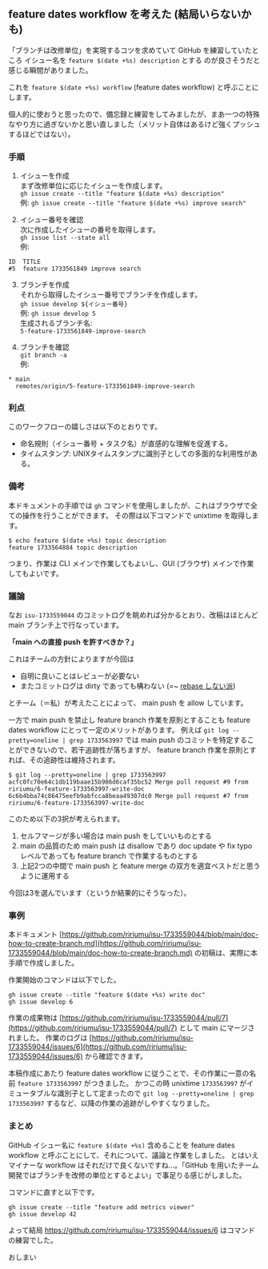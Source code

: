 ## feature dates workflow を考えた (結局いらないかも)

「ブランチは改修単位」を実現するコツを求めていて GitHub を練習していたところ
イシュー名を `feature $(date +%s) description` とする
のが良さそうだと感じる瞬間がありました。

これを `feature $(date +%s) workflow` (feature dates workflow) と呼ぶことにします。

個人的に使おうと思ったので、備忘録と練習をしてみましたが、まあ一つの特殊なやり方に過ぎないかと思い直しました（メリット自体はあるけど強くプッシュするほどではない）。


### 手順

1. イシューを作成  
まず改修単位に応じたイシューを作成します。  
`gh issue create --title "feature $(date +%s) description"`  
例: `gh issue create --title "feature $(date +%s) improve search"`

2. イシュー番号を確認  
次に作成したイシューの番号を取得します。  
`gh issue list --state all`  
例:  
```
ID  TITLE
#5  feature 1733561849 improve search
```

3. ブランチを作成  
それから取得したイシュー番号でブランチを作成します。  
`gh issue develop ${イシュー番号}`  
例: `gh issue develop 5`  
生成されるブランチ名:  
`5-feature-1733561849-improve-search`

4. ブランチを確認  
`git branch -a`  
例:  
```
* main
  remotes/origin/5-feature-1733561849-improve-search
```


### 利点

このワークフローの嬉しさは以下のとおりです。

- 命名規則（イシュー番号 + タスク名）が直感的な理解を促進する。
- タイムスタンプ: UNIXタイムスタンプに識別子としての多面的な利用性がある。


### 備考

本ドキュメントの手順では  `gh` コマンドを使用しましたが、これはブラウザで全ての操作を行うことができます。
その際は以下コマンドで unixtime を取得します。

```
$ echo feature $(date +%s) topic description
feature 1733564884 topic description
```

つまり、作業は CLI メインで作業してもよいし、GUI (ブラウザ) メインで作業してもよいです。


### 議論

なお `isu-1733559044` のコミットログを眺めれば分かるとおり、改稿はほとんど main ブランチ上で行なっています。 

**「main への直接 push を許すべきか？」**

これはチームの方針によりますが今回は

* 自明に良いことはレビューが必要ない
* またコミットログは dirty であっても構わない (=~ [rebase しない派](https://x.com/tadsan/status/1863567234947571934))

とチーム（＝私）が考えたことによって、 main push を allow しています。

一方で main push を禁止し feature branch 作業を原則とすることも feature dates workflow にとって一定のメリットがあります。
例えば `git log --pretty=oneline | grep 1733563997` では main push のコミットを特定することができないので、若干追跡性が落ちますが、
feature branch 作業を原則とすれば、その追跡性は維持されます。

```
$ git log --pretty=oneline | grep 1733563997
acfc0fc70e64c1db119baae15b986d6caf35bc52 Merge pull request #9 from ririumu/6-feature-1733563997-write-doc
6c6b4bba74c86475eefb9abfcca8beaa49307dc0 Merge pull request #7 from ririumu/6-feature-1733563997-write-doc
```

このため以下の3択が考えられます。

1. セルフマージが多い場合は main push をしていいものとする
2. main の品質のため main push は disallow であり doc update や fix typo レベルであっても feature branch で作業するものとする
3. 上記2つの中間で main push と feature merge の双方を適宜ベストだと思うように運用する

今回は3を選んでいます（というか結果的にそうなった）。


### 事例

本ドキュメント [https://github.com/ririumu/isu-1733559044/blob/main/doc-how-to-create-branch.md](https://github.com/ririumu/isu-1733559044/blob/main/doc-how-to-create-branch.md) の初稿は、実際に本手順で作成しました。

作業開始のコマンドは以下でした。

```
gh issue create --title "feature $(date +%s) write doc"
gh issue develop 6
```

作業の成果物は [https://github.com/ririumu/isu-1733559044/pull/7](https://github.com/ririumu/isu-1733559044/pull/7) として main にマージされました。
作業のログは [https://github.com/ririumu/isu-1733559044/issues/6](https://github.com/ririumu/isu-1733559044/issues/6) から確認できます。

本稿作成にあたり feature dates workflow に従うことで、その作業に一意の名前 `feature 1733563997` がつきました。
かつこの時 unixtime `1733563997` がイミュータブルな識別子として定まったので `git log --pretty=oneline | grep 1733563997` するなど、以降の作業の追跡がしやすくなりました。


### まとめ

GitHub イシュー名に `feature $(date +%s)` 含めることを feature dates workflow と呼ぶことにして、それについて、議論と作業をしました。
とはいえマイナーな workflow はそれだけで良くないですね…。「GitHub を用いたチーム開発ではブランチを改修の単位とするとよい」で事足りる感じがしました。

コマンドに直すと以下です。

```
gh issue create --title "feature add metrics viewer"
gh issue develop 42
```

よって結局 https://github.com/ririumu/isu-1733559044/issues/6 はコマンドの練習でした。

おしまい
